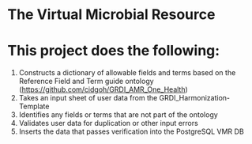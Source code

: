# The Virtual Microbial Resource

# This project does the following:

1. Constructs a dictionary of allowable fields and terms based on the Reference Field and Term guide ontology (https://github.com/cidgoh/GRDI_AMR_One_Health)
2. Takes an input sheet of user data from the GRDI_Harmonization-Template
3. Identifies any fields or terms that are not part of the ontology
4. Validates user data for duplication or other input errors
5. Inserts the data that passes verification into the PostgreSQL VMR DB
